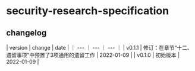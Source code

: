 # security-research-specification

## changelog

| version | change | date |
｜ --- ｜ --- ｜ --- ｜
| v0.1.1 | 修订：在章节“十二、遗留事项”中预置了3项通用的遗留工作 | 2022-01-09 |
| v0.1.0 | 初始版本 | 2022-01-09 |

